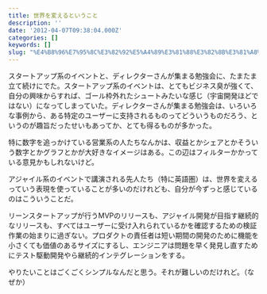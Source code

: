 ```yaml
---
title: 世界を変えるということ
description: ''
date: '2012-04-07T09:38:04.000Z'
categories: []
keywords: []
slug: "%E4%B8%96%E7%95%8C%E3%82%92%E5%A4%89%E3%81%88%E3%82%8B%E3%81%A8%E3%81%84%E3%81%86%E3%81%93%E3%81%A8"
---
```

スタートアップ系のイベントと、ディレクターさんが集まる勉強会に、たまたま立て続けにでた。スタートアップ系のイベントは、とてもビジネス臭が強くて、自分の興味からすれば、ゴール枠外れたシュートみたいな感じ（宇宙開発ほどではない）になってしまっていた。ディレクターさんが集まる勉強会は、いろいろな事例から、ある特定のユーザーに支持されるものってどういうものだろう、というのが趣旨だったせいもあってか、とても得るものが多かった。

特に数字を追っかけている営業系の人たちなんかは、収益とかシェアとかそういう数字とかグラフとかが大好きなイメージはある。この辺はフィルターかかっている意見かもしれないけど。

アジャイル系のイベントで講演される先人たち（特に英語圏）は、世界を変えるっていう表現を使っていることが多いのだけれども、自分が今ずっと感じているのはこういうことだ。

リーンスタートアップが行うMVPのリリースも、アジャイル開発が目指す継続的なリリースも、すべてはユーザーに受け入れられているかを確認するための検証作業の始まりに過ぎない。プロダクトの責任者は短い期間の開発のために機能を小さくても価値のあるサイズにするし、エンジニアは問題を早く発見し直すためにテスト駆動開発やら継続的インテグレーションをする。

やりたいことはごくごくシンプルなんだと思う。それが難しいのだけれど。（なぜか）